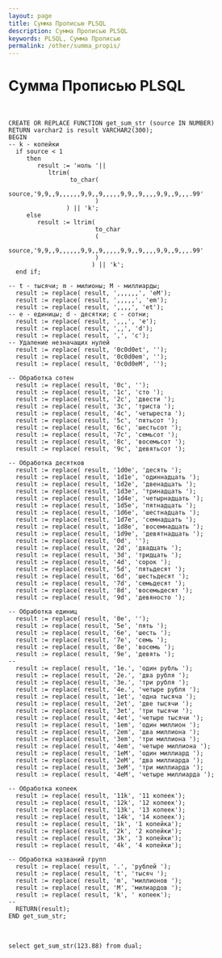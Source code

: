 ```yaml
---
layout: page
title: Сумма Прописью PLSQL
description: Сумма Прописью PLSQL
keywords: PLSQL, Сумма Прописью
permalink: /other/summa_propis/
---
```


# Сумма Прописью PLSQL

<br/>

    CREATE OR REPLACE FUNCTION get_sum_str (source IN NUMBER)
    RETURN varchar2 is result VARCHAR2(300);
    BEGIN
    -- k - копейки
      if source < 1
         then
            result := 'ноль '||
               ltrim(
                     to_char(
                             source,'9,9,,9,,,,,,9,9,,9,,,,,9,9,,9,,,,9,9,,9,,,.99'
                            )
                    ) || 'k';
         else
            result := ltrim(
                            to_char
                            (
                             source,'9,9,,9,,,,,,9,9,,9,,,,,9,9,,9,,,,9,9,,9,,,.99'
                            )
                           ) || 'k';
      end if;

    -- t - тысячи; m - милионы; M - миллиарды;
      result := replace( result, ',,,,,,', 'eM');
      result := replace( result, ',,,,,', 'em');
      result := replace( result, ',,,,', 'et');
    -- e - единицы; d - десятки; c - сотни;
      result := replace( result, ',,,', 'e');
      result := replace( result, ',,', 'd');
      result := replace( result, ',', 'c');
    -- Удаление незначащих нулей
      result := replace( result, '0c0d0et', '');
      result := replace( result, '0c0d0em', '');
      result := replace( result, '0c0d0eM', '');

    -- Обработка сотен
      result := replace( result, '0c', '');
      result := replace( result, '1c', 'сто ');
      result := replace( result, '2c', 'двести ');
      result := replace( result, '3c', 'триста ');
      result := replace( result, '4c', 'четыреста ');
      result := replace( result, '5c', 'пятьсот ');
      result := replace( result, '6c', 'шестьсот ');
      result := replace( result, '7c', 'семьсот ');
      result := replace( result, '8c', 'восемьсот ');
      result := replace( result, '9c', 'девятьсот ');

    -- Обработка десятков
      result := replace( result, '1d0e', 'десять ');
      result := replace( result, '1d1e', 'одиннадцать ');
      result := replace( result, '1d2e', 'двенадцать ');
      result := replace( result, '1d3e', 'тринадцать ');
      result := replace( result, '1d4e', 'четырнадцать ');
      result := replace( result, '1d5e', 'пятнадцать ');
      result := replace( result, '1d6e', 'шестнадцать ');
      result := replace( result, '1d7e', 'семнадцать ');
      result := replace( result, '1d8e', 'восемнадцать ');
      result := replace( result, '1d9e', 'девятнадцать ');
      result := replace( result, '0d', '');
      result := replace( result, '2d', 'двадцать ');
      result := replace( result, '3d', 'тридцать ');
      result := replace( result, '4d', 'сорок ');
      result := replace( result, '5d', 'пятьдесят ');
      result := replace( result, '6d', 'шестьдесят ');
      result := replace( result, '7d', 'семьдесят ');
      result := replace( result, '8d', 'восемьдесят ');
      result := replace( result, '9d', 'девяносто ');

    -- Обработка единиц
      result := replace( result, '0e', '');
      result := replace( result, '5e', 'пять ');
      result := replace( result, '6e', 'шесть ');
      result := replace( result, '7e', 'семь ');
      result := replace( result, '8e', 'восемь ');
      result := replace( result, '9e', 'девять ');
    --
      result := replace( result, '1e.', 'один рубль ');
      result := replace( result, '2e.', 'два рубля ');
      result := replace( result, '3e.', 'три рубля ');
      result := replace( result, '4e.', 'четыре рубля ');
      result := replace( result, '1et', 'одна тысяча ');
      result := replace( result, '2et', 'две тысячи ');
      result := replace( result, '3et', 'три тысячи ');
      result := replace( result, '4et', 'четыре тысячи ');
      result := replace( result, '1em', 'один миллион ');
      result := replace( result, '2em', 'два миллиона ');
      result := replace( result, '3em', 'три миллиона ');
      result := replace( result, '4em', 'четыре миллиона ');
      result := replace( result, '1eM', 'один миллиард ');
      result := replace( result, '2eM', 'два миллиарда ');
      result := replace( result, '3eM', 'три миллиарда ');
      result := replace( result, '4eM', 'четыре миллиарда ');

    -- Обработка копеек
      result := replace( result, '11k', '11 копеек');
      result := replace( result, '12k', '12 копеек');
      result := replace( result, '13k', '13 копеек');
      result := replace( result, '14k', '14 копеек');
      result := replace( result, '1k', '1 копейка');
      result := replace( result, '2k', '2 копейки');
      result := replace( result, '3k', '3 копейки');
      result := replace( result, '4k', '4 копейки');

    -- Обработка названий групп
      result := replace( result, '.', 'рублей ');
      result := replace( result, 't', 'тысяч ');
      result := replace( result, 'm', 'миллионов ');
      result := replace( result, 'M', 'милиардов ');
      result := replace( result, 'k', ' копеек');
    --
      RETURN(result);
    END get_sum_str;

<br/>

    select get_sum_str(123.88) from dual;
